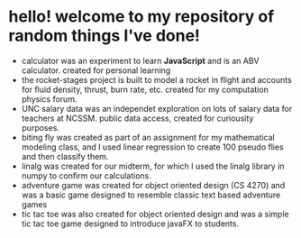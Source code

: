 # hello! welcome to my repository of random things I've done! 
- calculator was an experiment to learn **JavaScript** and is an ABV calculator. created for personal learning
- the rocket-stages project is built to model a rocket in flight and accounts for fluid density, thrust, burn rate, etc. created for my computation physics forum.
- UNC salary data was an independet exploration on lots of salary data for teachers at NCSSM. public data access, created for curiousity purposes.
- biting fly was created as part of an assignment for my mathematical modeling class, and I used linear regression to create 100 pseudo flies and then classify them.
- linalg was created for our midterm, for which I used the linalg library in numpy to confirm our calculations.
- adventure game was created for object oriented design (CS 4270) and was a basic game designed to resemble classic text based adventure games
- tic tac toe was also created for object oriented design and was a simple tic tac toe game designed to introduce javaFX to students. 
